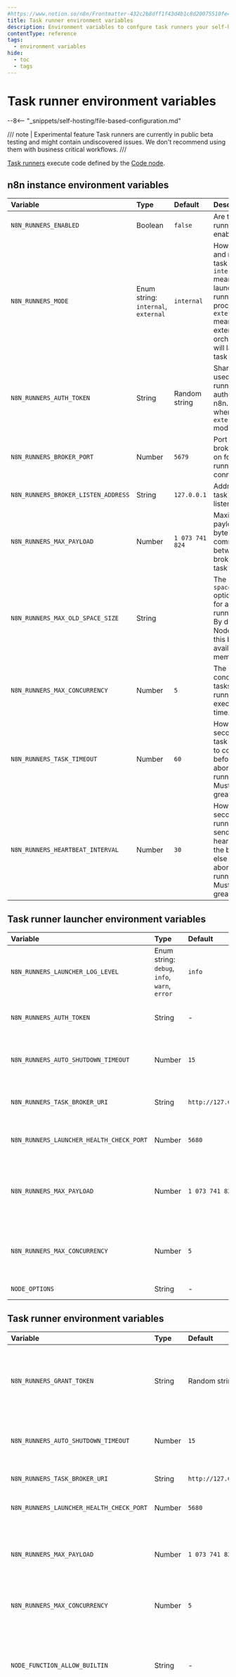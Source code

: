```yaml
---
#https://www.notion.so/n8n/Frontmatter-432c2b8dff1f43d4b1c8d20075510fe4
title: Task runner environment variables
description: Environment variables to confgure task runners your self-hosted n8n instance.
contentType: reference
tags:
  - environment variables
hide:
  - toc
  - tags
---
```


# Task runner environment variables

--8<-- "_snippets/self-hosting/file-based-configuration.md"

/// note | Experimental feature
Task runners are currently in public beta testing and might contain undiscovered issues. We don't recommend using them with business critical workflows.
///

[Task runners](/hosting/configuration/task-runners/) execute code defined by the [Code node](/integrations/builtin/core-nodes/n8n-nodes-base.code/).

## n8n instance environment variables

| Variable | Type  | Default  | Description |
| :------- | :---- | :------- | :---------- |
| `N8N_RUNNERS_ENABLED` | Boolean | `false` | Are task runners enabled. |
| `N8N_RUNNERS_MODE` | Enum string: `internal`, `external` | `internal` | How to launch and run the task runner. `internal` means n8n will launch a task runner as child process. `external` means an external orchestrator will launch the task runner. |
| `N8N_RUNNERS_AUTH_TOKEN` | String | Random string | Shared secret used by a task runner to authenticate to n8n. Required when using `external` mode. |
| `N8N_RUNNERS_BROKER_PORT` | Number | `5679` | Port the task broker listens on for task runner connections. |
| `N8N_RUNNERS_BROKER_LISTEN_ADDRESS` | String | `127.0.0.1` | Address the task broker listens on. |
| `N8N_RUNNERS_MAX_PAYLOAD` | Number | `1 073 741 824` | Maximum payload size in bytes for communication between a task broker and a task runner. |
| `N8N_RUNNERS_MAX_OLD_SPACE_SIZE` | String |  | The `--max-old-space-size` option to use for a task runner (in MB). By default, Node.js will set this based on available memory. |
| `N8N_RUNNERS_MAX_CONCURRENCY` | Number | `5` | The number of concurrent tasks a task runner can execute at a time. |
| `N8N_RUNNERS_TASK_TIMEOUT` | Number | `60` | How long (in seconds) a task can take to complete before the task aborts and the runner restarts. Must be greater than 0. |
| `N8N_RUNNERS_HEARTBEAT_INTERVAL` | Number | `30` | How often (in seconds) the runner must send a heartbeat to the broker, else the task aborts and the runner restarts. Must be greater than 0. |


## Task runner launcher environment variables

| Variable | Type  | Default  | Description |
| :------- | :---- | :------- | :---------- |
| `N8N_RUNNERS_LAUNCHER_LOG_LEVEL` | Enum string: `debug`, `info`, `warn`, `error` | `info` | Which log messages to show. |
| `N8N_RUNNERS_AUTH_TOKEN` | String | - | Shared secret used to authenticate to n8n. |
| `N8N_RUNNERS_AUTO_SHUTDOWN_TIMEOUT` | Number | `15` | The number of seconds to wait before shutting down an idle runner. |
| `N8N_RUNNERS_TASK_BROKER_URI` | String | `http://127.0.0.1:5679` | The URI of the task broker server (n8n instance). |
| `N8N_RUNNERS_LAUNCHER_HEALTH_CHECK_PORT` | Number | `5680` | Port for the launcher's health check server. |
| `N8N_RUNNERS_MAX_PAYLOAD` | Number | `1 073 741 824` | Maximum payload size in bytes for communication between a task broker and a task runner. |
| `N8N_RUNNERS_MAX_CONCURRENCY` | Number | `5` | The number of concurrent tasks a task runner can execute at a time. |
| `NODE_OPTIONS` | String | - | [Options](https://nodejs.org/api/cli.html#node_optionsoptions) for Node.js. |


## Task runner environment variables

| Variable | Type  | Default  | Description |
| :------- | :---- | :------- | :---------- |
| `N8N_RUNNERS_GRANT_TOKEN` | String | Random string | Token the runner uses to authenticate with the task broker. This is automatically provided by the launcher. |
| `N8N_RUNNERS_AUTO_SHUTDOWN_TIMEOUT` | Number | `15` | The number of seconds to wait before shutting down an idle runner. |
| `N8N_RUNNERS_TASK_BROKER_URI` | String | `http://127.0.0.1:5679` | The URI of the task broker server (n8n instance). |
| `N8N_RUNNERS_LAUNCHER_HEALTH_CHECK_PORT` | Number | `5680` | Port for the launcher's health check server. |
| `N8N_RUNNERS_MAX_PAYLOAD` | Number | `1 073 741 824` | Maximum payload size in bytes for communication between a task broker and a task runner. |
| `N8N_RUNNERS_MAX_CONCURRENCY` | Number | `5` | The number of concurrent tasks a task runner can execute at a time. |
| `NODE_FUNCTION_ALLOW_BUILTIN` | String | - | Permit users to import specific built-in modules in the Code node. Use * to allow all. n8n disables importing modules by default. |
| `NODE_FUNCTION_ALLOW_EXTERNAL` | String | - | Permit users to import specific external modules (from `n8n/node_modules`) in the Code node. n8n disables importing modules by default. |
| `GENERIC_TIMEZONE` | * | `America/New_York` | The [same default timezone as configured for the n8n instance](/hosting/configuration/environment-variables/timezone-localization/). |
